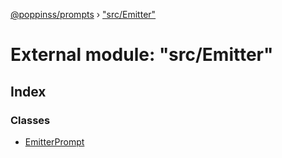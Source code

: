 [@poppinss/prompts](../README.md) › ["src/Emitter"](_src_emitter_.md)

# External module: "src/Emitter"

## Index

### Classes

* [EmitterPrompt](../classes/_src_emitter_.emitterprompt.md)

